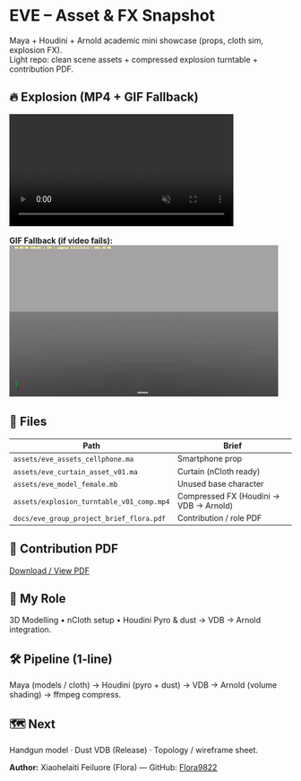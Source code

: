 # EVE – Asset & FX Snapshot

Maya + Houdini + Arnold academic mini showcase (props, cloth sim, explosion FX).  
Light repo: clean scene assets + compressed explosion turntable + contribution PDF.

## 🔥 Explosion (MP4 + GIF Fallback)

<video src="assets/explosion_turntable_v01_comp.mp4"
       width="400"
       autoplay
       loop
       muted
       playsinline
       controls>
</video>

**GIF Fallback (if video fails):**  
![Explosion GIF](assets/explosion_turntable_v01.gif)

## 📁 Files
| Path | Brief |
|------|-------|
| `assets/eve_assets_cellphone.ma` | Smartphone prop |
| `assets/eve_curtain_asset_v01.ma` | Curtain (nCloth ready) |
| `assets/eve_model_female.mb` | Unused base character |
| `assets/explosion_turntable_v01_comp.mp4` | Compressed FX (Houdini → VDB → Arnold) |
| `docs/eve_group_project_brief_flora.pdf` | Contribution / role PDF |

## 📄 Contribution PDF
[Download / View PDF](docs/eve_group_project_brief_flora.pdf)

## 🧩 My Role
3D Modelling • nCloth setup • Houdini Pyro & dust → VDB → Arnold integration.

## 🛠 Pipeline (1‑line)
Maya (models / cloth) → Houdini (pyro + dust) → VDB → Arnold (volume shading) → ffmpeg compress.

## 🗺 Next
Handgun model · Dust VDB (Release) · Topology / wireframe sheet.

**Author:** Xiaohelaiti Feiluore (Flora) — GitHub: [Flora9822](https://github.com/Flora9822)
